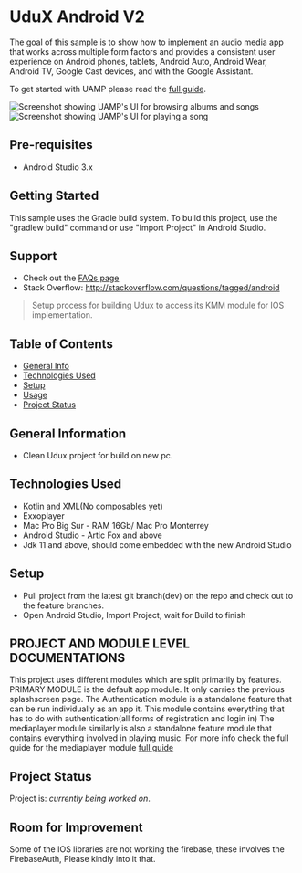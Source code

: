 UduX Android V2
=====================================
The goal of this sample is to show how to implement an audio media app that works
across multiple form factors and provides a consistent user experience
on Android phones, tablets, Android Auto, Android Wear, Android TV, Google Cast devices,
and with the Google Assistant. 

To get started with UAMP please read the [full guide](docs/FullGuide.md).

![Screenshot showing UAMP's UI for browsing albums and songs](docs/images/1-browse-albums-screenshot.png "Browse albums screenshot")
![Screenshot showing UAMP's UI for playing a song](docs/images/2-play-song-screenshot.png "Play song screenshot")

Pre-requisites
--------------

- Android Studio 3.x

Getting Started
---------------

This sample uses the Gradle build system. To build this project, use the
"gradlew build" command or use "Import Project" in Android Studio.

Support
-------

- Check out the [FAQs page](docs/FAQs.md)
- Stack Overflow: http://stackoverflow.com/questions/tagged/android
> Setup process for building Udux to access its KMM module for IOS implementation.

## Table of Contents
* [General Info](#general-information)
* [Technologies Used](#technologies-used)
* [Setup](#setup)
* [Usage](#usage)
* [Project Status](#project-status)
<!-- * [License](#license) -->


## General Information
- Clean Udux project for build on new pc.
<!-- You don't have to answer all the questions - just the ones relevant to your project. -->


## Technologies Used
- Kotlin and XML(No composables yet)
- Exxoplayer
- Mac Pro Big Sur - RAM 16Gb/ Mac Pro Monterrey
- Android Studio - Artic Fox and above
- Jdk 11 and above, should come embedded with the new Android Studio


## Setup
- Pull project from the latest git branch(dev) on the repo and check out to the feature branches.
- Open Android Studio, Import Project, wait for Build to finish

## PROJECT AND MODULE LEVEL DOCUMENTATIONS
This project uses different modules which are split primarily by features.
PRIMARY MODULE is the default app module. It only carries the previous splashscreen page.
The Authentication module is a standalone feature that can be run individually as an app it. This module contains everything that has to do with authentication(all forms of registration and login in)
The mediaplayer module similarly is also a standalone feature module that contains everything involved in playing music. For more info check the full guide for the mediaplayer module [full guide](docs/FullGuide.md)

## Project Status
Project is:  _currently being worked on_.




## Room for Improvement
Some of the IOS libraries are not working the firebase, these involves the FirebaseAuth, Please kindly into it that.

